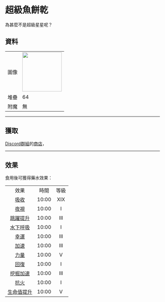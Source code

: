 # 超級魚餅乾
為甚麼不是超級星星呢？

## 資料
<table>
    <tr><td align="end">圖像</td><td><img src="https://i.imgur.com/FKdV3M1.gif" width="128"/></td></tr>
    <tr><td align="end">堆疊</td><td>64</td></tr>
    <tr><td align="end">附魔</td><td>無</td></tr>
</table>

---

## 獲取
[Discord群組](../feature/discord_server.md)的[商店](https://discord.com/channels/799977829805981716/1048223592342622289)，

---
## 效果
食用後可獲得藥水效果：  

<table>
    <tr><td align="center">效果</td><td align="center">時間</td><td align="center">等級</td></tr>
    <tr><td align="center"><a href="https://minecraft.fandom.com/zh/wiki/吸收">吸收</a></td><td align="center">10:00</td><td align="center">XIX</td></tr>
    <tr><td align="center"><a href="https://minecraft.fandom.com/zh/wiki/夜視">夜視</a></td><td align="center">10:00</td><td align="center">I</td></tr>
    <tr><td align="center"><a href="https://minecraft.fandom.com/zh/wiki/跳躍提升">跳躍提升</a></td><td align="center">10:00</td><td align="center">III</td></tr>
    <tr><td align="center"><a href="https://minecraft.fandom.com/zh/wiki/水下呼吸">水下呼吸</a></td><td align="center">10:00</td><td align="center">I</td></tr>
    <tr><td align="center"><a href="https://minecraft.fandom.com/zh/wiki/幸運">幸運</a></td><td align="center">10:00</td><td align="center">III</td></tr>
    <tr><td align="center"><a href="https://minecraft.fandom.com/zh/wiki/速度">加速</a></td><td align="center">10:00</td><td align="center">III</td></tr>
    <tr><td align="center"><a href="https://minecraft.fandom.com/zh/wiki/力量">力量</a></td><td align="center">10:00</td><td align="center">V</td></tr>
    <tr><td align="center"><a href="https://minecraft.fandom.com/zh/wiki/回復">回復</a></td><td align="center">10:00</td><td align="center">I</td></tr>
    <tr><td align="center"><a href="https://minecraft.fandom.com/zh/wiki/挖掘加速">挖掘加速</a></td><td align="center">10:00</td><td align="center">III</td></tr>
    <tr><td align="center"><a href="https://minecraft.fandom.com/zh/wiki/抗火">抗火</a></td><td align="center">10:00</td><td align="center">I</td></tr>
    <tr><td align="center"><a href="https://minecraft.fandom.com/zh/wiki/生命值提升">生命值提升</a></td><td align="center">10:00</td><td align="center">V</td></tr>
</table>